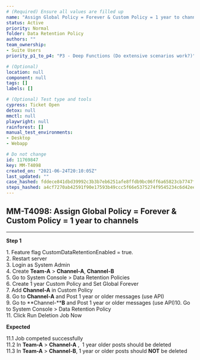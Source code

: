 ```yaml
---
# (Required) Ensure all values are filled up
name: "Assign Global Policy = Forever & Custom Policy = 1 year to channels"
status: Active
priority: Normal
folder: Data Retention Policy
authors: ""
team_ownership: 
- Suite Users
priority_p1_to_p4: "P3 - Deep Functions (Do extensive scenarios work?)"

# (Optional)
location: null
component: null
tags: []
labels: []

# (Optional) Test type and tools
cypress: Ticket Open
detox: null
mmctl: null
playwright: null
rainforest: []
manual_test_environments: 
- Desktop
- Webapp

# Do not change
id: 11769847
key: MM-T4098
created_on: "2021-06-24T20:10:05Z"
last_updated: ""
case_hashed: fddece841dbd39992c3b3b7eb6251afe8ffdb9bc06ff6a65823cb7747f1843b40a5929ed669d47b94f7c3571f45d0a63
steps_hashed: a4cf7270ab42591f90e17593b49ccc5f66e5375274f9545234c6d42ee278de84a2a387d2b662d9e69a8d7cfe7dec9a6d
---
```


<!-- (Auto-generated) Based on frontmatter's "key" and "name" -->

## MM-T4098: Assign Global Policy = Forever & Custom Policy = 1 year to channels

---

**Step 1**

1\. Feature flag CustomDataRetentionEnabled = true.\
2\. Restart server\
3\. Login as System Admin\
4\. Create **Team-A** > **Channel-A**, **Channel-B**\
5\. Go to System Console > Data Retention Policies\
6\. Create 1 year Custom Policy and Set Global Forever\
7\. Add **Channel-A** in Custom Policy\
8\. Go to **Channel-A** and Post 1 year or older messages (use API)\
9\. Go to \*\*Channel-\*\***B** and Post 1 year or older messages (use API)10. Go to System Console > Data Retention Policy\
11\. Click Run Deletion Job Now

**Expected**

11.1 Job competed successfully\
11.2 In **Team-A** > **Channel-A** ,  1 year older posts should be deleted\
11.3 In **Team-A** > **Channel-B**, 1 year or older posts should **NOT** be deleted
